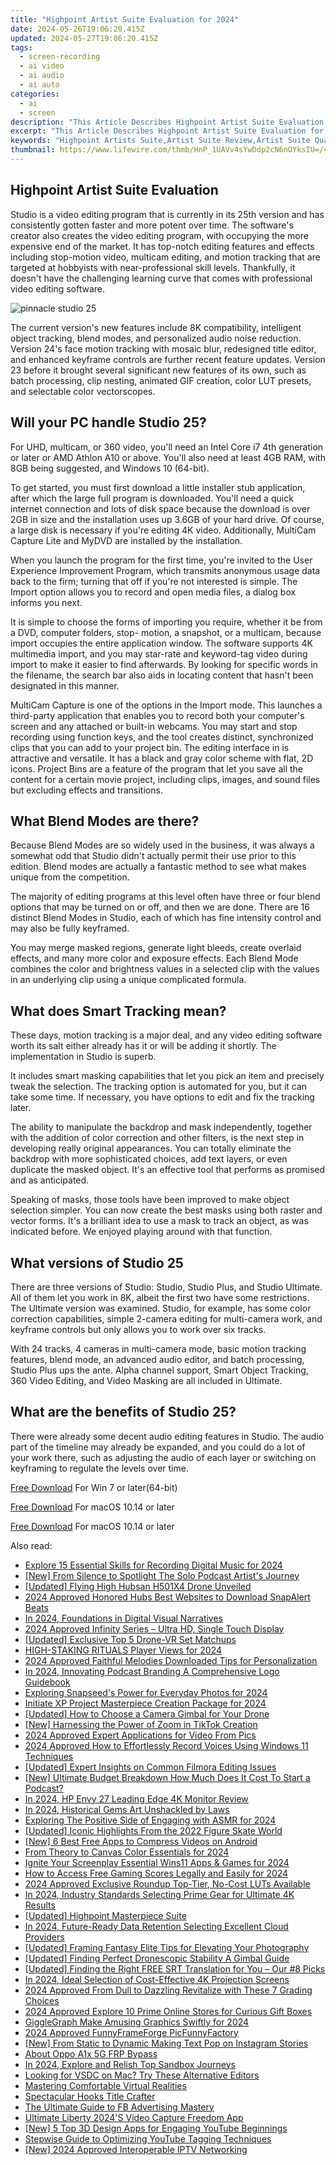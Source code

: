 ```yaml
---
title: "Highpoint Artist Suite Evaluation for 2024"
date: 2024-05-26T19:06:20.415Z
updated: 2024-05-27T19:06:20.415Z
tags: 
  - screen-recording
  - ai video
  - ai audio
  - ai auto
categories: 
  - ai
  - screen
description: "This Article Describes Highpoint Artist Suite Evaluation for 2024"
excerpt: "This Article Describes Highpoint Artist Suite Evaluation for 2024"
keywords: "Highpoint Artists Suite,Artist Suite Review,Artist Suite Quality,Artist Living Space,Fine Art Residence,Creative Workspace Evaluation,Professional Art Dwelling"
thumbnail: https://www.lifewire.com/thmb/HnP_1UAVv4sYwDdp2cN6nOYksIU=/400x300/filters:no_upscale():max_bytes(150000):strip_icc()/streaminghowimetyourmother-3db8d50886d04952986f232c3b96a9db.jpg
---
```


## Highpoint Artist Suite Evaluation

 Studio is a video editing program that is currently in its 25th version and has consistently gotten faster and more potent over time. The software's creator also creates the  video editing program, with  occupying the more expensive end of the market.  It has top-notch editing features and effects including stop-motion video, multicam editing, and motion tracking that are targeted at hobbyists with near-professional skill levels. Thankfully, it doesn't have the challenging learning curve that comes with professional video editing software.

![pinnacle studio 25](https://images.wondershare.com/filmora/article-images/2022/07/pinnacle-studio-25.jpg)

The current version's new features include 8K compatibility, intelligent object tracking, blend modes, and personalized audio noise reduction. Version 24's face motion tracking with mosaic blur, redesigned title editor, and enhanced keyframe controls are further recent feature updates. Version 23 before it brought several significant new features of its own, such as batch processing, clip nesting, animated GIF creation, color LUT presets, and selectable color vectorscopes.

## Will your PC handle  Studio 25?

For UHD, multicam, or 360 video, you'll need an Intel Core i7 4th generation or later or AMD Athlon A10 or above. You'll also need at least 4GB RAM, with 8GB being suggested, and Windows 10 (64-bit).

To get started, you must first download a little installer stub application, after which the large full program is downloaded. You'll need a quick internet connection and lots of disk space because the download is over 2GB in size and the installation uses up 3.6GB of your hard drive. Of course, a large disk is necessary if you're editing 4K video. Additionally, MultiCam Capture Lite and MyDVD are installed by the installation.

When you launch the program for the first time, you're invited to the User Experience Improvement Program, which transmits anonymous usage data back to the firm; turning that off if you're not interested is simple. The Import option allows you to record and open media files, a dialog box informs you next.

It is simple to choose the forms of importing you require, whether it be from a DVD, computer folders, stop- motion, a snapshot, or a multicam, because import occupies the entire application window. The software supports 4K multimedia import, and you may star-rate and keyword-tag video during import to make it easier to find afterwards. By looking for specific words in the filename, the search bar also aids in locating content that hasn't been designated in this manner.

MultiCam Capture is one of the options in the Import mode. This launches a third-party application that enables you to record both your computer's screen and any attached or built-in webcams. You may start and stop recording using function keys, and the tool creates distinct, synchronized clips that you can add to your project bin. The editing interface in  is attractive and versatile. It has a black and gray color scheme with flat, 2D icons. Project Bins are a feature of the program that let you save all the content for a certain movie project, including clips, images, and sound files but excluding effects and transitions.

## What Blend Modes are there?

Because Blend Modes are so widely used in the business, it was always a somewhat odd that  Studio didn't actually permit their use prior to this edition. Blend modes are actually a fantastic method to see what makes  unique from the competition.

The majority of editing programs at this level often have three or four blend options that may be turned on or off, and then we are done. There are 16 distinct Blend Modes in  Studio, each of which has fine intensity control and may also be fully keyframed.

You may merge masked regions, generate light bleeds, create overlaid effects, and many more color and exposure effects. Each Blend Mode combines the color and brightness values in a selected clip with the values in an underlying clip using a unique complicated formula.

## What does Smart Tracking mean?

These days, motion tracking is a major deal, and any video editing software worth its salt either already has it or will be adding it shortly. The implementation in  Studio is superb.

It includes smart masking capabilities that let you pick an item and precisely tweak the selection. The tracking option is automated for you, but it can take some time. If necessary, you have options to edit and fix the tracking later.

The ability to manipulate the backdrop and mask independently, together with the addition of color correction and other filters, is the next step in developing really original appearances. You can totally eliminate the backdrop with more sophisticated choices, add text layers, or even duplicate the masked object. It's an effective tool that performs as promised and as anticipated.

Speaking of masks, those tools have been improved to make object selection simpler. You can now create the best masks using both raster and vector forms. It's a brilliant idea to use a mask to track an object, as was indicated before. We enjoyed playing around with that function.

## What versions of  Studio 25

There are three versions of  Studio: Studio, Studio Plus, and Studio Ultimate. All of them let you work in 8K, albeit the first two have some restrictions. The Ultimate version was examined. Studio, for example, has some color correction capabilities, simple 2-camera editing for multi-camera work, and keyframe controls but only allows you to work over six tracks.

With 24 tracks, 4 cameras in multi-camera mode, basic motion tracking features, blend mode, an advanced audio editor, and batch processing, Studio Plus ups the ante. Alpha channel support, Smart Object Tracking, 360 Video Editing, and Video Masking are all included in Ultimate.

## What are the benefits of  Studio 25?

There were already some decent audio editing features in  Studio. The audio part of the timeline may already be expanded, and you could do a lot of your work there, such as adjusting the audio of each layer or switching on keyframing to regulate the levels over time.

[Free Download](https://tools.techidaily.com/wondershare/filmora/download/) For Win 7 or later(64-bit)

[Free Download](https://tools.techidaily.com/wondershare/filmora/download/) For macOS 10.14 or later

[Free Download](https://tools.techidaily.com/wondershare/filmora/download/) For macOS 10.14 or later

<ins class="adsbygoogle"
     style="display:block"
     data-ad-format="autorelaxed"
     data-ad-client="ca-pub-7571918770474297"
     data-ad-slot="1223367746"></ins>

<ins class="adsbygoogle"
     style="display:block"
     data-ad-format="autorelaxed"
     data-ad-client="ca-pub-7571918770474297"
     data-ad-slot="1223367746"></ins>



<ins class="adsbygoogle"
     style="display:block"
     data-ad-client="ca-pub-7571918770474297"
     data-ad-slot="8358498916"
     data-ad-format="auto"
     data-full-width-responsive="true"></ins>


<span class="atpl-alsoreadstyle">Also read:</span>
<div><ul>
<li><a href="https://some-techniques.techidaily.com/explore-15-essential-skills-for-recording-digital-music-for-2024/"><u>Explore 15 Essential Skills for Recording Digital Music for 2024</u></a></li>
<li><a href="https://some-techniques.techidaily.com/new-from-silence-to-spotlight-the-solo-podcast-artists-journey/"><u>[New] From Silence to Spotlight  The Solo Podcast Artist's Journey</u></a></li>
<li><a href="https://some-techniques.techidaily.com/updated-flying-high-hubsan-h501x4-drone-unveiled/"><u>[Updated] Flying High  Hubsan H501X4 Drone Unveiled</u></a></li>
<li><a href="https://some-techniques.techidaily.com/2024-approved-honored-hubs-best-websites-to-download-snapalert-beats/"><u>2024 Approved  Honored Hubs  Best Websites to Download SnapAlert Beats</u></a></li>
<li><a href="https://some-techniques.techidaily.com/in-2024-foundations-in-digital-visual-narratives/"><u>In 2024, Foundations in Digital Visual Narratives</u></a></li>
<li><a href="https://some-techniques.techidaily.com/2024-approved-infinity-series-ultra-hd-single-touch-display/"><u>2024 Approved  Infinity Series – Ultra HD, Single Touch Display</u></a></li>
<li><a href="https://some-techniques.techidaily.com/updated-exclusive-top-5-drone-vr-set-matchups/"><u>[Updated] Exclusive Top 5 Drone-VR Set Matchups</u></a></li>
<li><a href="https://some-techniques.techidaily.com/high-staking-rituals-player-views-for-2024/"><u>HIGH-STAKING RITUALS  Player Views for 2024</u></a></li>
<li><a href="https://some-techniques.techidaily.com/2024-approved-faithful-melodies-downloaded-tips-for-personalization/"><u>2024 Approved  Faithful Melodies Downloaded  Tips for Personalization</u></a></li>
<li><a href="https://some-techniques.techidaily.com/in-2024-innovating-podcast-branding-a-comprehensive-logo-guidebook/"><u>In 2024, Innovating Podcast Branding  A Comprehensive Logo Guidebook</u></a></li>
<li><a href="https://some-techniques.techidaily.com/exploring-snapseeds-power-for-everyday-photos-for-2024/"><u>Exploring Snapseed's Power for Everyday Photos for 2024</u></a></li>
<li><a href="https://some-techniques.techidaily.com/initiate-xp-project-masterpiece-creation-package-for-2024/"><u>Initiate XP Project Masterpiece Creation Package for 2024</u></a></li>
<li><a href="https://some-techniques.techidaily.com/updated-how-to-choose-a-camera-gimbal-for-your-drone/"><u>[Updated] How to Choose a Camera Gimbal for Your Drone</u></a></li>
<li><a href="https://some-techniques.techidaily.com/new-harnessing-the-power-of-zoom-in-tiktok-creation/"><u>[New] Harnessing the Power of Zoom in TikTok Creation</u></a></li>
<li><a href="https://some-techniques.techidaily.com/2024-approved-expert-applications-for-video-from-pics/"><u>2024 Approved  Expert Applications for Video From Pics</u></a></li>
<li><a href="https://some-techniques.techidaily.com/2024-approved-how-to-effortlessly-record-voices-using-windows-11-techniques/"><u>2024 Approved  How to Effortlessly Record Voices Using Windows 11 Techniques</u></a></li>
<li><a href="https://some-techniques.techidaily.com/updated-expert-insights-on-common-filmora-editing-issues/"><u>[Updated] Expert Insights on Common Filmora Editing Issues</u></a></li>
<li><a href="https://some-techniques.techidaily.com/new-ultimate-budget-breakdown-how-much-does-it-cost-to-start-a-podcast/"><u>[New] Ultimate Budget Breakdown  How Much Does It Cost To Start a Podcast?</u></a></li>
<li><a href="https://some-techniques.techidaily.com/in-2024-hp-envy-27-leading-edge-4k-monitor-review/"><u>In 2024, HP Envy 27  Leading Edge 4K Monitor Review</u></a></li>
<li><a href="https://some-techniques.techidaily.com/in-2024-historical-gems-art-unshackled-by-laws/"><u>In 2024, Historical Gems  Art Unshackled by Laws</u></a></li>
<li><a href="https://some-techniques.techidaily.com/exploring-the-positive-side-of-engaging-with-asmr-for-2024/"><u>Exploring The Positive Side of Engaging with ASMR for 2024</u></a></li>
<li><a href="https://some-techniques.techidaily.com/updated-iconic-highlights-from-the-2022-figure-skate-world/"><u>[Updated] Iconic Highlights From the 2022 Figure Skate World</u></a></li>
<li><a href="https://some-techniques.techidaily.com/new-6-best-free-apps-to-compress-videos-on-android/"><u>[New] 6 Best Free Apps to Compress Videos on Android</u></a></li>
<li><a href="https://some-techniques.techidaily.com/from-theory-to-canvas-color-essentials-for-2024/"><u>From Theory to Canvas  Color Essentials for 2024</u></a></li>
<li><a href="https://some-techniques.techidaily.com/ignite-your-screenplay-essential-wins11-apps-and-games-for-2024/"><u>Ignite Your Screenplay  Essential Wins11 Apps & Games for 2024</u></a></li>
<li><a href="https://some-techniques.techidaily.com/how-to-access-free-gaming-scores-legally-and-easily-for-2024/"><u>How to Access Free Gaming Scores Legally and Easily for 2024</u></a></li>
<li><a href="https://some-techniques.techidaily.com/2024-approved-exclusive-roundup-top-tier-no-cost-luts-available/"><u>2024 Approved  Exclusive Roundup  Top-Tier, No-Cost LUTs Available</u></a></li>
<li><a href="https://some-techniques.techidaily.com/in-2024-industry-standards-selecting-prime-gear-for-ultimate-4k-results/"><u>In 2024, Industry Standards  Selecting Prime Gear for Ultimate 4K Results</u></a></li>
<li><a href="https://some-techniques.techidaily.com/updated-highpoint-masterpiece-suite/"><u>[Updated] Highpoint Masterpiece Suite</u></a></li>
<li><a href="https://some-techniques.techidaily.com/in-2024-future-ready-data-retention-selecting-excellent-cloud-providers/"><u>In 2024, Future-Ready Data Retention  Selecting Excellent Cloud Providers</u></a></li>
<li><a href="https://some-techniques.techidaily.com/updated-framing-fantasy-elite-tips-for-elevating-your-photography/"><u>[Updated] Framing Fantasy  Elite Tips for Elevating Your Photography</u></a></li>
<li><a href="https://some-techniques.techidaily.com/updated-finding-perfect-dronescopic-stability-a-gimbal-guide/"><u>[Updated] Finding Perfect Dronescopic Stability  A Gimbal Guide</u></a></li>
<li><a href="https://some-techniques.techidaily.com/updated-finding-the-right-free-srt-translation-for-you-our-8-picks/"><u>[Updated] Finding the Right FREE SRT Translation for You – Our #8 Picks</u></a></li>
<li><a href="https://some-techniques.techidaily.com/in-2024-ideal-selection-of-cost-effective-4k-projection-screens/"><u>In 2024, Ideal Selection of Cost-Effective 4K Projection Screens</u></a></li>
<li><a href="https://some-techniques.techidaily.com/2024-approved-from-dull-to-dazzling-revitalize-with-these-7-grading-choices/"><u>2024 Approved  From Dull to Dazzling  Revitalize with These 7 Grading Choices</u></a></li>
<li><a href="https://some-techniques.techidaily.com/2024-approved-explore-10-prime-online-stores-for-curious-gift-boxes/"><u>2024 Approved  Explore 10 Prime Online Stores for Curious Gift Boxes</u></a></li>
<li><a href="https://some-techniques.techidaily.com/gigglegraph-make-amusing-graphics-swiftly-for-2024/"><u>GiggleGraph  Make Amusing Graphics Swiftly for 2024</u></a></li>
<li><a href="https://some-techniques.techidaily.com/2024-approved-funnyframeforge-picfunnyfactory/"><u>2024 Approved  FunnyFrameForge  PicFunnyFactory</u></a></li>
<li><a href="https://some-techniques.techidaily.com/new-from-static-to-dynamic-making-text-pop-on-instagram-stories/"><u>[New] From Static to Dynamic  Making Text Pop on Instagram Stories</u></a></li>
<li><a href="https://android-frp.techidaily.com/about-oppo-a1x-5g-frp-bypass-by-drfone-android/"><u>About Oppo A1x 5G FRP Bypass</u></a></li>
<li><a href="https://on-screen-recording.techidaily.com/in-2024-explore-and-relish-top-sandbox-journeys/"><u>In 2024, Explore and Relish Top Sandbox Journeys</u></a></li>
<li><a href="https://video-ai-editor.techidaily.com/looking-for-vsdc-on-mac-try-these-alternative-editors/"><u>Looking for VSDC on Mac? Try These Alternative Editors</u></a></li>
<li><a href="https://extra-information.techidaily.com/mastering-comfortable-virtual-realities/"><u>Mastering Comfortable Virtual Realities</u></a></li>
<li><a href="https://extra-resources.techidaily.com/spectacular-hooks-title-crafter/"><u>Spectacular Hooks Title Crafter</u></a></li>
<li><a href="https://facebook-clips.techidaily.com/the-ultimate-guide-to-fb-advertising-mastery/"><u>The Ultimate Guide to FB Advertising Mastery</u></a></li>
<li><a href="https://screen-sharing-recording.techidaily.com/ultimate-liberty-2024s-video-capture-freedom-app/"><u>Ultimate Liberty  2024'S Video Capture Freedom App</u></a></li>
<li><a href="https://youtube-clips.techidaily.com/new-5-top-3d-design-apps-for-engaging-youtube-beginnings/"><u>[New] 5 Top 3D Design Apps for Engaging YouTube Beginnings</u></a></li>
<li><a href="https://youtube-videos.techidaily.com/stepwise-guide-to-optimizing-youtube-tagging-techniques/"><u>Stepwise Guide to Optimizing YouTube Tagging Techniques</u></a></li>
<li><a href="https://on-screen-recording.techidaily.com/new-2024-approved-interoperable-iptv-networking/"><u>[New] 2024 Approved  Interoperable IPTV Networking</u></a></li>
</ul></div>

